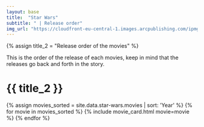 ```yaml
---
layout: base
title:  "Star Wars"
subtitle: " | Release order"
img_url: "https://cloudfront-eu-central-1.images.arcpublishing.com/ipmgroup/DVGL4LHDXVHT5FCRGHP7MU6APY.jpg"
---
```

{% assign title_2 = "Release order of the movies" %}

This is the order of the release of each movies, keep in mind that the releases go back and forth in the story.

# {{ title_2 }}

{% assign movies_sorted = site.data.star-wars.movies | sort: 'Year' %}
{% for movie in movies_sorted %}
{% include movie_card.html movie=movie %}
{% endfor %}